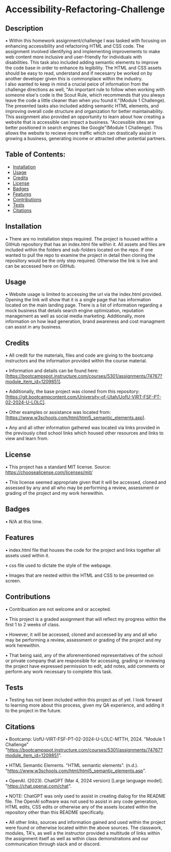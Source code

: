 # Accessibility-Refactoring-Challenge

## Description

• Within this homework assignment/challenge I was tasked with focusing on enhancing accessibility and refactoring HTML and CSS code.
The assignment involved identifying and implementing improvements to make web content more inclusive and user-friendly for individuals with disabilities.
This task also included adding semantic elements to improve the code base in order to enhance its legibility.  The HTML and CSS assets should be easy to read, understand and if necesarry be worked on by another developer given this is commonplace within the industry.  
I also wanted to keep in mind a crucial peice of information from the challenge directions as well, "An important rule to follow when working with someone else's code is the Scout Rule, which recommends that you always leave the code a little cleaner than when you found it."(Module 1 Challenge).
The presented tasks also included adding semantic HTML elements, and improving overall code structure and organization for better maintainability.
This assignment also provided an opportunity to learn about how creating a website that is accessible can impact a business. "Accessible sites are better positioned in search engines like Google"(Module 1 Challenge). 
This allows the website to recieve more traffic which can drastically assist in growing a business, generating income or attracted other potential partners.


## Table of Contents:

- [Installation](#installation)
- [Usage](#usage)
- [Credits](#credits)
- [License](#license)
- [Badges](#Badges)
- [Features](#Features)
- [Contributions](#Contributions)
- [Tests](#Tests)
- [Citations](#Citations)

## Installation

• There are no installation steps required.  The project is housed within a GitHub repository that has an index.html file within it.  All assets and files are included within the folders and sub-folders located on the repo.
If one wanted to pull the repo to examine the project in detail then cloning the repository would be the only step required.  Otherwise the link is live and can be accessed here on GitHub.

## Usage

• Website usage is limited to accessing the url via the index.html provided. Opening the link will show that it is a single page that has information located on the main landing page.
There is a list of information regarding a mock business that details search engine optimization, reputation management as well as social media marketing.
Additionally, more information on how lead generation, brand awareness and cost managment can assist in any business.


## Credits

• All credit for the materials, files and code are giving to the bootcamp instructors and the information provided within the course material.  

• Information and details can be found here: [https://bootcampspot.instructure.com/courses/5301/assignments/74767?module_item_id=1209851].

• Additionally, the base project was cloned from this repository: [https://git.bootcampcontent.com/University-of-Utah/UofU-VIRT-FSF-PT-02-2024-U-LOLC].

• Other examples or assistance was located from: [https://www.w3schools.com/html/html5_semantic_elements.asp].

• Any and all other information gathered was located via links provided in the previously cited school links which housed other resources and links to view and learn from.

## License

• This project has a standard MIT license.  Source: https://choosealicense.com/licenses/mit/

• This license seemed appropriate given that it will be accessed, cloned and assessed by any and all who may be performing a review, assessment or grading of the project and my work herewithin.


## Badges

• N/A at this time.

## Features 

• index.html file that houses the code for the project and links together all assets used within it.

• css file used to dictate the style of the webpage.

• Images that are nested within the HTML and CSS to be presented on screen.

## Contributions

• Contribuation are not welcome and or accepted.

• This project is a graded assignment that will reflect my progress within the first 1 to 2 weeks of class.

• However, it will be accessed, cloned and accessed by any and all who may be performing a review, assessment or grading of the project and my work herewithin.

• That being said, any of the aforementioned representatives of the school or private company that are responsible for accessing, grading or reviewing the project have expressed permission to edit, add notes, add comments or perform any work necessary to complete this task.

## Tests

• Testing has not been included within this project as of yet.  I look forward to learning more about this process, given my QA experience, and adding it to the project in the future.

## Citations

• Bootcamp: UofU-VIRT-FSF-PT-02-2024-U-LOLC-MTTH, 2024. "Module 1 Challenge"
  "https://bootcampspot.instructure.com/courses/5301/assignments/74767?module_item_id=1209851".
  
• HTML Semantic Elements. "HTML semantic elements". (n.d.). 
  "https://www.w3schools.com/html/html5_semantic_elements.asp".

•  OpenAI. (2023). ChatGPT (Mar 4, 2024 version) [Large language model]. 
  "https://chat.openai.com/chat".
  
• NOTE: ChatGPT was only used to assist in creating dialog for the README file.  The OpenAI software was not used to assist in any code generation, HTML edits, CSS edits or otherwise any of the assets located within the repository other than this README specifically.

• All other links, sources and information gained and used within the project were found or otherwise located within the above sources.  The classwork, modules, TA's, as well a the instructor provided a multitude of links within the assignment itself as well as within class demonstrations and our communication through slack and or discord.

  
